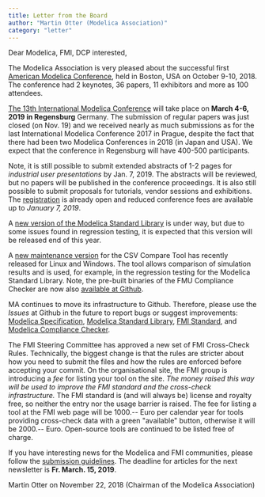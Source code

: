 ```yaml
---
title: Letter from the Board
author: "Martin Otter (Modelica Association)"
category: "letter"
---
```

Dear Modelica, FMI, DCP interested,

The Modelica Association is very pleased about the successful first
[American Modelica Conference](https://www.modelica.org/events/modelica2018Americas),
held in Boston, USA on October 9-10, 2018. The conference
had 2 keynotes, 36 papers, 11 exhibitors and more as 100 attendees.

[The 13th International Modelica Conference](https://www.modelica.org/events/modelica2019)
will take place on **March 4-6, 2019 in Regensburg**
Germany. The submission of regular papers was just closed (on Nov. 19) and we received nearly
as much submissions as for the last International Modelica Conference 2017 in Prague, despite the
fact that there had been two Modelica Conferences in 2018 (in Japan and USA).
We expect that the conference in Regensburg will have 400-500 participants.

Note, it is still possible to submit extended abstracts of 1-2 pages for *industrial user presentations* by Jan. 7, 2019.
The abstracts will be reviewed, but no papers will be published in the conference proceedings.
It is also still possible to submit proposals for tutorials, vendor sessions and exhibitions. The
[registration](https://www.easychair.org/my/conference.cgi?a=12889138;conf=modelica2019;welcome=1)
is already open and reduced conference fees are available up to *January 7, 2019*.

A [new version of the Modelica Standard Library](https://github.com/modelica/ModelicaStandardLibrary/releases)
is under way, but due to some issues found in regression testing, it is expected that this version will be
released end of this year.

A [new maintenance version](https://github.com/modelica-tools/csv-compare/releases/tag/v2.0.1)
for the CSV Compare Tool has recently released for Linux and Windows. The tool allows comparison
of simulation results and is used, for example, in the regression testing for the Modelica Standard Library.
Note, the pre-built binaries of the FMU Compliance Checker are now also
[available at Github](https://github.com/modelica-tools/FMUComplianceChecker/releases).

MA continues to move its infrastructure to Github.
Therefore, please use the *Issues* at Github in the future to report bugs or suggest improvements:
[Modelica Specification](https://github.com/modelica/ModelicaSpecification/issues),
[Modelica Standard Library](https://github.com/modelica/ModelicaStandardLibrary/issues),
[FMI Standard](https://github.com/modelica/fmi-standard/issues), and
[Modelica Compliance Checker](https://github.com/modelica/Modelica-Compliance/issues).

The FMI Steering Committee has approved a new set of FMI Cross-Check Rules.
Technically, the biggest change is that the rules are stricter about how you need to submit
the files and how the rules are enforced before accepting your commit.
On the organisational site, the FMI group is introducing a *fee* for listing your tool on the site.
*The money raised this way will be used to improve the FMI standard and the cross-check infrastructure.*
The FMI standard is (and will always be) license and royalty free, so neither the entry nor the usage barrier is raised.
The fee for listing a tool at the FMI web page will be 1000.-- Euro per calendar year for tools providing cross-check
data with a green "available" button, otherwise it will be 2000.-- Euro. Open-source tools are continued to be
listed free of charge.

If you have interesting news for the Modelica and FMI communities, please follow the
[submission guidelines](https://newsletter.modelica.org/submission-guidelines.html).
The deadline for articles for the next newsletter is **Fr. March. 15, 2019**.

Martin Otter on November 22, 2018
(Chairman of the Modelica Association)
